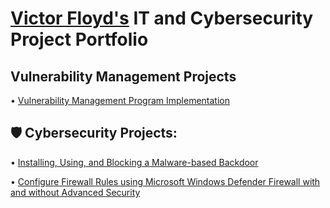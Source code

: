  # [Victor Floyd's](https://www.linkedin.com/in/victorfloyd) IT and Cybersecurity Project Portfolio


 <h2>Vulnerability Management Projects</h2>
 
 • [Vulnerability Management Program Implementation](https://github.com/Victor-Floyd/vulnerability-management-program)

<h2>🛡️ Cybersecurity Projects:</h2>

• [Installing, Using, and Blocking a Malware-based Backdoor](https://github.com/Victor-Floyd/backdoor)

• [Configure Firewall Rules using Microsoft Windows Defender Firewall with and without Advanced Security](https://github.com/Victor-Floyd/Microsoft_Defender-Firewall)
 


